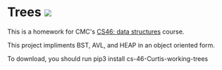 # Trees ![](https://travis-ci.com/CurtisSalinger/trees.svg?branch=master)

This is a homework for CMC's [CS46: data structures](https://github.com/mikeizbicki/cmc-csci046) course.

This project impliments BST, AVL, and HEAP in an object oriented form.

To download, you should run pip3 install cs-46-Curtis-working-trees
